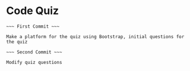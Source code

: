 # Code Quiz
~~~ Table ~~~
~~~ First Commit ~~~

Make a platform for the quiz using Bootstrap, initial questions for the quiz

~~~ Second Commit ~~~

Modify quiz questions